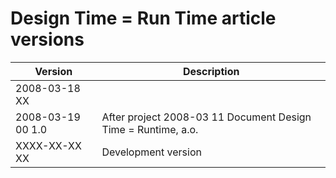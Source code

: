 ﻿Design Time = Run Time article versions
=======================================

| Version            | Description                                                    |
|--------------------|----------------------------------------------------------------|
| 2008-03-18 XX      |                                                                |
| 2008-03-19 00  1.0 |After project  2008-03 11  Document Design Time = Runtime, a.o. |
| XXXX-XX-XX XX      |Development version                                             |

